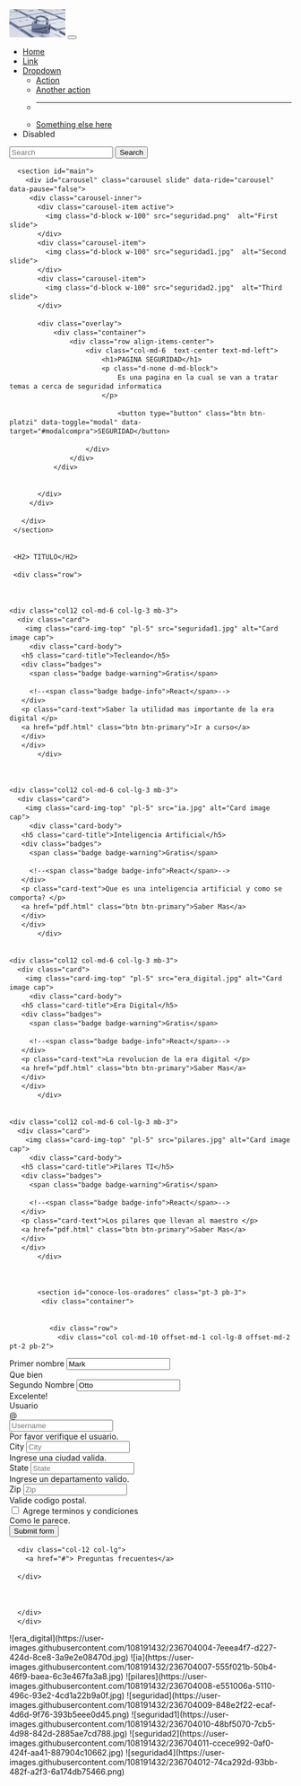 <head>
    <link href="https://cdn.jsdelivr.net/npm/bootstrap@5.3.0-alpha1/dist/css/bootstrap.min.css" rel="stylesheet" integrity="sha384-GLhlTQ8iRABdZLl6O3oVMWSktQOp6b7In1Zl3/Jr59b6EGGoI1aFkw7cmDA6j6gD" crossorigin="anonymous">
    <link rel="stylesheet" href="enlace.css">
</head>

<body>
    <nav class="navbar navbar-expand-lg bg-primary" data-los-theme="dark">
        <div class="container-fluid">
          <a class="navbar-brand" href=#><img src="seguridad4.png" width="100"height="50"></a>
          <button class="navbar-toggler" type="button" data-bs-toggle="collapse" data-bs-target="#navbarSupportedContent" aria-controls="navbarSupportedContent" aria-expanded="false" aria-label="Toggle navigation">
            <span class="navbar-toggler-icon"></span>
          </button>
          <div class="collapse navbar-collapse" id="navbarSupportedContent">
            <ul class="navbar-nav me-auto mb-2 mb-lg-0">
              <li class="nav-item">
                <a class="nav-link active" aria-current="page" href="#">Home</a>
              </li>
              <li class="nav-item">
                <a class="nav-link" href="#">Link</a>
              </li>
              <li class="nav-item dropdown">
                <a class="nav-link dropdown-toggle" href="#" role="button" data-bs-toggle="dropdown" aria-expanded="false">
                  Dropdown
                </a>
                <ul class="dropdown-menu">
                  <li><a class="dropdown-item" href="#">Action</a></li>
                  <li><a class="dropdown-item" href="#">Another action</a></li>
                  <li><hr class="dropdown-divider"></li>
                  <li><a class="dropdown-item" href="#">Something else here</a></li>
                </ul>
              </li>
              <li class="nav-item">
                <a class="nav-link">Disabled</a>
              </li>
            </ul>
            <form class="d-flex" role="search">
              <input class="form-control me-2" type="search" placeholder="Search" aria-label="Search">
              <button class="btn btn-outline-success" type="submit">Search</button>
            </form>
          </div>
        </div>
      </nav>


      <section id="main">
        <div id="carousel" class="carousel slide" data-ride="carousel" data-pause="false">
         <div class="carousel-inner">
           <div class="carousel-item active">
             <img class="d-block w-100" src="seguridad.png"  alt="First slide">
           </div>
           <div class="carousel-item">
             <img class="d-block w-100" src="seguridad1.jpg"  alt="Second slide">
           </div>
           <div class="carousel-item">
             <img class="d-block w-100" src="seguridad2.jpg"  alt="Third slide">
           </div>
           
           <div class="overlay">
               <div class="container">
                   <div class="row align-items-center">
                       <div class="col-md-6  text-center text-md-left">
                           <h1>PAGINA SEGURIDAD</h1>
                           <p class="d-none d-md-block">
                               Es una pagina en la cual se van a tratar temas a cerca de seguridad informatica 
                           </p>
                        
                               <button type="button" class="btn btn-platzi" data-toggle="modal" data-target="#modalcompra">SEGURIDAD</button>
                               
                       </div>
                   </div>
               </div>
               
               
           </div>
         </div>
         
       </div>
     </section>


     <H2> TITULO</H2>

     <div class="row">
     


    <div class="col12 col-md-6 col-lg-3 mb-3">
      <div class="card">
        <img class="card-img-top" "pl-5" src="seguridad1.jpg" alt="Card image cap">
         <div class="card-body">
       <h5 class="card-title">Tecleando</h5>
       <div class="badges">
         <span class="badge badge-warning">Gratis</span>
         
         <!--<span class="badge badge-info">React</span>-->
       </div>
       <p class="card-text">Saber la utilidad mas importante de la era digital </p>
       <a href="pdf.html" class="btn btn-primary">Ir a curso</a>
       </div>
       </div>
           </div>


           
    <div class="col12 col-md-6 col-lg-3 mb-3">
      <div class="card">
        <img class="card-img-top" "pl-5" src="ia.jpg" alt="Card image cap">
         <div class="card-body">
       <h5 class="card-title">Inteligencia Artificial</h5>
       <div class="badges">
         <span class="badge badge-warning">Gratis</span>
         
         <!--<span class="badge badge-info">React</span>-->
       </div>
       <p class="card-text">Que es una inteligencia artificial y como se comporta? </p>
       <a href="pdf.html" class="btn btn-primary">Saber Mas</a>
       </div>
       </div>
           </div>

           
    <div class="col12 col-md-6 col-lg-3 mb-3">
      <div class="card">
        <img class="card-img-top" "pl-5" src="era_digital.jpg" alt="Card image cap">
         <div class="card-body">
       <h5 class="card-title">Era Digital</h5>
       <div class="badges">
         <span class="badge badge-warning">Gratis</span>
         
         <!--<span class="badge badge-info">React</span>-->
       </div>
       <p class="card-text">La revolucion de la era digital </p>
       <a href="pdf.html" class="btn btn-primary">Saber Mas</a>
       </div>
       </div>
           </div>

           
    <div class="col12 col-md-6 col-lg-3 mb-3">
      <div class="card">
        <img class="card-img-top" "pl-5" src="pilares.jpg" alt="Card image cap">
         <div class="card-body">
       <h5 class="card-title">Pilares TI</h5>
       <div class="badges">
         <span class="badge badge-warning">Gratis</span>
         
         <!--<span class="badge badge-info">React</span>-->
       </div>
       <p class="card-text">Los pilares que llevan al maestro </p>
       <a href="pdf.html" class="btn btn-primary">Saber Mas</a>
       </div>
       </div>
           </div>


          
           <section id="conoce-los-oradores" class="pt-3 pb-3">
            <div class="container">


              <div class="row">
                <div class="col col-md-10 offset-md-1 col-lg-8 offset-md-2 pt-2 pb-2">
 <form>
  <div class="form-row">
    <div class col12 col-md-6 col-lg-3 mb-3=>
      <label for="validationServer01">Primer nombre</label>
      <input type="text" class="form-control is-valid" id="validationServer01" placeholder="First name" value="Mark" required>
      <div class="valid-feedback">
        Que bien
      </div>
    </div>
    <div class col12 col-md-6 col-lg-3 mb-3=>
      <label for="validationServer02">Segundo Nombre</label>
      <input type="text" class="form-control is-valid" id="validationServer02" placeholder="Last name" value="Otto" required>
      <div class="valid-feedback">
        Excelente!
      </div>
    </div>
    <div class col12 col-md-6 col-lg-3 mb-3=>
      <label for="validationServerUsername">Usuario</label>
      <div class="input-group">
        <div class="input-group-prepend">
          <span class="input-group-text" id="inputGroupPrepend3">@</span>
        </div>
        <input type="text" class="form-control is-invalid" id="validationServerUsername" placeholder="Username" aria-describedby="inputGroupPrepend3" required>
        <div class="invalid-feedback">
          Por favor verifique el usuario.
        </div>
      </div>
    </div>
  </div>
  <div class="form-row">
    <div class col12 col-md-6 col-lg-3 mb-3=>
      <label for="validationServer03">City</label>
      <input type="text" class="form-control is-invalid" id="validationServer03" placeholder="City" required>
      <div class="invalid-feedback">
        Ingrese una ciudad valida.
      </div>
    </div>
    <div class col12 col-md-6 col-lg-3 mb-3=>
      <label for="validationServer04">State</label>
      <input type="text" class="form-control is-invalid" id="validationServer04" placeholder="State" required>
      <div class="invalid-feedback">
        Ingrese un departamento valido.
      </div>
    </div>
    <div class col12 col-md-6 col-lg-3 mb-3=>
      <label for="validationServer05">Zip</label>
      <input type="text" class="form-control is-invalid" id="validationServer05" placeholder="Zip" required>
      <div class="invalid-feedback">
        Valide codigo postal.
      </div>
    </div>
  </div>
  <div class="form-group">
    <div class="form-check">
      <input class="form-check-input is-invalid" type="checkbox" value="" id="invalidCheck3" required>
      <label class="form-check-label" for="invalidCheck3">
        Agrege terminos y condiciones
      </label>
      <div class="invalid-feedback">
        Como le parece.
      </div>
    </div>
  </div>
  <button class="btn btn-primary" type="submit">Submit form</button>
  
</form>
                </div>
              </div>

</div>
</section>




<footer id="footer" class="pb-4 pt-4">
  <div class="container">
    <div class="row text-center">


      <div class="col-12 col-lg">
        <a href="#"> Preguntas frecuentes</a>
        
      </div>



      </div>
      </div>
</footer>
</body>![era_digital](https://user-images.githubusercontent.com/108191432/236704004-7eeea4f7-d227-424d-8ce8-3a9e2e08470d.jpg)
![ia](https://user-images.githubusercontent.com/108191432/236704007-555f021b-50b4-46f9-baea-6c3e467fa3a8.jpg)
![pilares](https://user-images.githubusercontent.com/108191432/236704008-e551006a-5110-496c-93e2-4cd1a22b9a0f.jpg)
![seguridad](https://user-images.githubusercontent.com/108191432/236704009-848e2f22-ecaf-4d6d-9f76-393b5eee0d45.png)
![seguridad1](https://user-images.githubusercontent.com/108191432/236704010-48bf5070-7cb5-4d98-842d-2885ae7cd788.jpg)
![seguridad2](https://user-images.githubusercontent.com/108191432/236704011-ccece992-0af0-424f-aa41-887904c10662.jpg)
![seguridad4](https://user-images.githubusercontent.com/108191432/236704012-74ca292d-93bb-482f-a2f3-6a174db75466.png)
